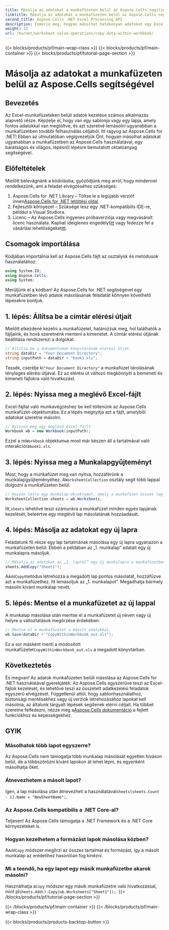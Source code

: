 ```yaml
---
title: Másolja az adatokat a munkafüzeten belül az Aspose.Cells segítségével
linktitle: Másolja az adatokat a munkafüzeten belül az Aspose.Cells segítségével
second_title: Aspose.Cells .NET Excel Processing API
description: Ismerje meg, hogyan másolhat hatékonyan adatokat egy Excel-munkafüzetben az Aspose.Cells for .NET segítségével lépésenkénti útmutatóval, kódmintákkal és hasznos tippekkel.
weight: 12
url: /hu/net/worksheet-value-operations/copy-data-within-workbook/
---
```


{{< blocks/products/pf/main-wrap-class >}}
{{< blocks/products/pf/main-container >}}
{{< blocks/products/pf/tutorial-page-section >}}

# Másolja az adatokat a munkafüzeten belül az Aspose.Cells segítségével

## Bevezetés
Az Excel-munkafüzeteken belüli adatok kezelése számos alkalmazás alapvető része. Képzelje el, hogy van egy sablonja vagy egy lapja, amely fontos adatokkal van megtöltve, és azt szeretné lemásolni ugyanabban a munkafüzetben további felhasználás céljából. Itt ragyog az Aspose.Cells for .NET! Ebben az útmutatóban végigvezetjük Önt, hogyan másolhat adatokat ugyanabban a munkafüzetben az Aspose.Cells használatával, egy barátságos és világos, lépésről lépésre bemutatott oktatóanyag segítségével.
## Előfeltételek
Mielőtt belevágnánk a kódolásba, győződjünk meg arról, hogy mindennel rendelkezünk, ami a feladat elvégzéséhez szükséges:
1.  Aspose.Cells for .NET Library – Töltse le a legújabb verziót innen[Aspose.Cells for .NET letöltési oldal](https://releases.aspose.com/cells/net/).
2. Fejlesztői környezet – Szüksége lesz egy .NET-kompatibilis IDE-re, például a Visual Studiora.
3.  Licenc – Az Aspose.Cells ingyenes próbaverziója vagy megvásárolt licenc használata. Kaphat ideiglenes engedélyt[itt](https://purchase.aspose.com/temporary-license/) vagy fedezze fel a vásárlási lehetőségeket[itt](https://purchase.aspose.com/buy).
## Csomagok importálása
Kódjában importálnia kell az Aspose.Cells fájlt az osztályok és metódusok használatához:
```csharp
using System.IO;
using Aspose.Cells;
using System;
```
Merüljünk el a kódban! Az Aspose.Cells for .NET segítségével egy munkafüzetben lévő adatok másolásának feladatát könnyen követhető lépésekre bontjuk.
## 1. lépés: Állítsa be a címtár elérési útjait
Mielőtt elkezdené kezelni a munkafüzetet, határozzuk meg, hol találhatók a fájljaink, és hová szeretnénk menteni a kimenetet. A címtár elérési útjának beállítása rendszerezi a dolgokat.
```csharp
// Állítsa be a dokumentumok könyvtárának elérési útját.
string dataDir = "Your Document Directory";
string inputPath = dataDir + "book1.xls";
```
 Tessék, cserélje ki`"Your Document Directory"` a munkafüzet tárolásának tényleges elérési útjával. Ez az elérési út változó megkönnyíti a bemeneti és kimeneti fájlokra való hivatkozást.
## 2. lépés: Nyissa meg a meglévő Excel-fájlt
Excel-fájllal való munkavégzéshez be kell töltenünk az Aspose.Cells munkafüzet-objektumába. Ez a lépés megnyitja azt a fájlt, amelyből adatokat szeretne másolni.
```csharp
// Nyisson meg egy meglévő Excel-fájlt.
Workbook wb = new Workbook(inputPath);
```
 Ezzel a mi`Workbook` objektum`wb` most már készen áll a tartalmával való interakcióra`book1.xls`.
## 3. lépés: Nyissa meg a Munkalapgyűjteményt
 Most, hogy a munkafüzet meg van nyitva, hozzáférünk a munkalapgyűjteményéhez. A`WorksheetCollection` osztály segít több lappal dolgozni a munkafüzeten belül.
```csharp
// Hozzon létre egy munkalap-objektumot, amely a munkafüzet összes lapjára hivatkozik.
WorksheetCollection sheets = wb.Worksheets;
```
 Itt,`sheets` lehetővé teszi számunkra a munkafüzet minden egyes lapjának kezelését, beleértve egy meglévő lap másolatának hozzáadását.
## 4. lépés: Másolja az adatokat egy új lapra
Feladatunk fő része egy lap tartalmának másolása egy új lapra ugyanazon a munkafüzeten belül. Ebben a példában az „1. munkalap” adatait egy új munkalapra másoljuk.
```csharp
// Másolja az adatokat az „1. lapról” egy új munkalapra a munkafüzetben.
sheets.AddCopy("Sheet1");
```
 A`AddCopy`metódus létrehozza a megadott lap pontos másolatát, hozzáfűzve azt a munkafüzethez. Itt lemásoljuk az „1. munkalapot”. Megadhatja bármely másolni kívánt munkalap nevét.
## 5. lépés: Mentse el a munkafüzetet az új lappal
A munkalap másolása után mentse el a munkafüzetet új néven vagy új helyre a változtatások megőrzése érdekében.
```csharp
// Mentse el a munkafüzetet a másolt adatokkal.
wb.Save(dataDir + "CopyWithinWorkbook_out.xls");
```
 Ez a sor másként menti a módosított munkafüzetet`CopyWithinWorkbook_out.xls` a megadott könyvtárban.
## Következtetés
És megvan! Az adatok munkafüzeten belüli másolása az Aspose.Cells for .NET használatával gyerekjáték. Az Aspose.Cells egyszerűvé teszi az Excel-fájlok kezelését, és lehetővé teszi az összetett adatkezelési feladatok egyszerű elvégzését. Függetlenül attól, hogy sablonhasználathoz, biztonsági mentésekhez vagy új verziók létrehozásához lapokat kell másolnia, az általunk tárgyalt lépések segítenek elérni céljait.
 Ha többet szeretne felfedezni, nézze meg a[Aspose.Cells dokumentáció](https://reference.aspose.com/cells/net/) a fejlett funkciókhoz és képességekhez.
## GYIK
### Másolhatok több lapot egyszerre?
Az Aspose.Cells nem támogatja több munkalap másolását egyetlen híváson belül, de a többszörözni kívánt lapokon át lehet lépni, és egyenként másolhatja őket.
### Átnevezhetem a másolt lapot?
 Igen, a lap másolása után átnevezheti a használatával`sheets[sheets.Count - 1].Name = "NewSheetName";`.
### Az Aspose.Cells kompatibilis a .NET Core-al?
Teljesen! Az Aspose.Cells támogatja a .NET Framework és a .NET Core környezeteket is.
### Hogyan kezelhetem a formázást lapok másolása közben?
 A`AddCopy` módszer megőrzi az összes tartalmat és formázást, így a másolt munkalap az eredetihez hasonlóan fog kinézni.
### Mi a teendő, ha egy lapot egy másik munkafüzetbe akarok másolni?
Használhatja a`Copy` módszer egy másik munkafüzetre való hivatkozással, mint pl`sheets.Add().Copy(wb.Worksheets["Sheet1"]);`.
{{< /blocks/products/pf/tutorial-page-section >}}

{{< /blocks/products/pf/main-container >}}
{{< /blocks/products/pf/main-wrap-class >}}

{{< blocks/products/products-backtop-button >}}
